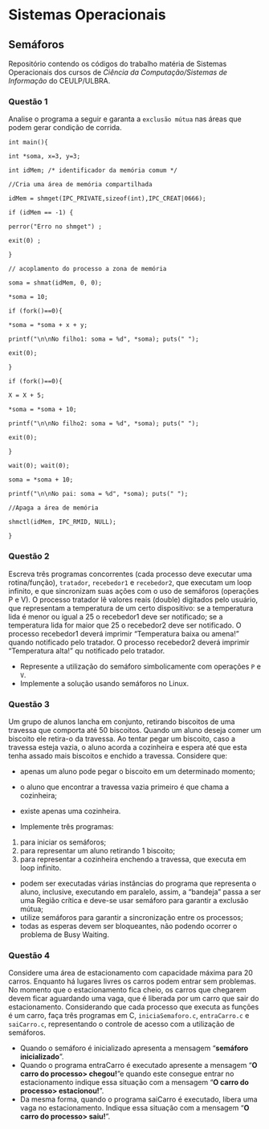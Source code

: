 # Sistemas Operacionais
## Semáforos
Repositório contendo os códigos do trabalho matéria de Sistemas Operacionais dos cursos de *Ciência da Computação/Sistemas de Informação* do CEULP/ULBRA.

### Questão 1

Analise o programa a seguir e garanta a `exclusão mútua` nas áreas que podem gerar condição de corrida.

```
int main(){

int *soma, x=3, y=3;

int idMem; /* identificador da memória comum */

//Cria uma área de memória compartilhada

idMem = shmget(IPC_PRIVATE,sizeof(int),IPC_CREAT|0666);

if (idMem == -1) {

perror("Erro no shmget") ;

exit(0) ;

}

// acoplamento do processo a zona de memória

soma = shmat(idMem, 0, 0);

*soma = 10;

if (fork()==0){

*soma = *soma + x + y;

printf("\n\nNo filho1: soma = %d", *soma); puts(" ");

exit(0);

}

if (fork()==0){

X = X + 5;

*soma = *soma + 10;

printf("\n\nNo filho2: soma = %d", *soma); puts(" ");

exit(0);

}

wait(0); wait(0);

soma = *soma + 10;

printf("\n\nNo pai: soma = %d", *soma); puts(" ");

//Apaga a área de memória

shmctl(idMem, IPC_RMID, NULL);

}
```

### Questão 2

Escreva três programas concorrentes (cada processo deve executar uma rotina/função), `tratador`, `recebedor1` e `recebedor2`, que executam um loop infinito, e que sincronizam suas ações com o uso de semáforos (operações P e V). O processo tratador lê valores reais (double) digitados pelo usuário, que representam a temperatura de um certo dispositivo: se a temperatura lida é menor ou igual a 25 o recebedor1 deve ser notificado; se a temperatura lida for maior que 25 o recebedor2 deve ser notificado. O processo recebedor1 deverá imprimir “Temperatura baixa ou amena!” quando notificado pelo tratador. O processo recebedor2 deverá imprimir “Temperatura alta!” qu notificado pelo tratador.

- Represente a utilização do semáforo simbolicamente com operações `P` e `V`.
- Implemente a solução usando semáforos no Linux.

### Questão 3

Um grupo de alunos lancha em conjunto, retirando biscoitos de uma travessa que comporta até 50 biscoitos. Quando um aluno deseja comer um biscoito ele retira-o da travessa. Ao tentar pegar um biscoito, caso a travessa esteja vazia, o aluno acorda a cozinheira e espera até que esta tenha assado mais biscoitos e enchido a travessa. Considere que:

- apenas um aluno pode pegar o biscoito em um determinado momento;
- o aluno que encontrar a travessa vazia primeiro é que chama a cozinheira;
- existe apenas uma cozinheira.

- Implemente três programas:
1. para iniciar os semáforos; 
2. para representar um aluno retirando 1 biscoito; 
3. para representar a cozinheira enchendo a travessa, que executa em loop infinito.
 

- podem ser executadas várias instâncias do programa que representa o aluno, inclusive, executando em paralelo, assim, a “bandeja” passa a ser uma Região crítica e deve-se usar semáforo para garantir a exclusão mútua;
- utilize semáforos para garantir a sincronização entre os processos;
- todas as esperas devem ser bloqueantes, não podendo ocorrer o problema de Busy Waiting.


### Questão 4

Considere uma área de estacionamento com capacidade máxima para 20 carros. 
Enquanto há lugares livres os carros podem entrar sem problemas. 
No momento que o estacionamento fica cheio, os carros que chegarem devem ficar aguardando uma vaga, que é liberada por um carro que sair do estacionamento. 
Considerando que cada processo que executa as funções é um carro, faça três programas em C, `iniciaSemaforo.c`, `entraCarro.c` e `saiCarro.c`, representando o controle de acesso com a utilização de semáforos.

- Quando o semáforo é inicializado apresenta a mensagem “**semáforo inicializado**”.
- Quando o programa entraCarro é executado apresente a mensagem “**O carro do processo> chegou!**”e quando este consegue entrar no estacionamento indique essa situação com a mensagem “**O carro do processo> estacionou!**”.
- Da mesma forma, quando o programa saiCarro é executado, libera uma vaga no estacionamento. Indique essa situação com a mensagem “**O carro do processo> saiu!**”.
